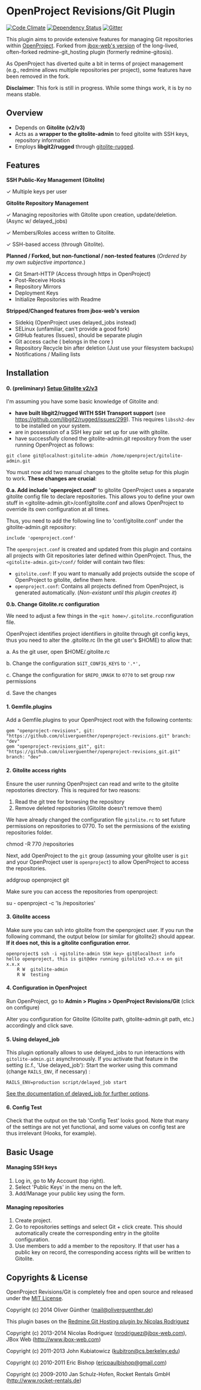 # OpenProject Revisions/Git Plugin
[![Code Climate](https://codeclimate.com/github/oliverguenther/openproject-revisions_git/badges/gpa.svg)](https://codeclimate.com/github/oliverguenther/openproject-revisions_git)
[![Dependency Status](https://gemnasium.com/oliverguenther/openproject-revisions_git.svg)](https://gemnasium.com/oliverguenther/openproject-revisions_git)
[![Gitter](https://badges.gitter.im/Join%20Chat.svg)](https://gitter.im/oliverguenther/openproject-revisions_git?utm_source=badge&utm_medium=badge&utm_campaign=pr-badge&utm_content=badge)

This plugin aims to provide extensive features for managing Git repositories within [OpenProject](http://www.openproject.org).
Forked from [jbox-web's version](https://jbox-web.github.io/redmine_git_hosting/) of the long-lived, often-forked redmine-git_hosting plugin (formerly redmine-gitosis).

As OpenProject has diverted quite a bit in terms of project management (e.g., redmine allows multiple repositories per project), some features have been removed in the fork.

**Disclaimer**: This fork is still in progress. While some things work, it is by no means stable.

## Overview

* Depends on **Gitolite (v2/v3)**
* Acts as a **wrapper to the gitolite-admin** to feed gitolite with SSH keys, repository information
* Employs **libgit2/rugged** through [gitolite-rugged](https://github.com/oliverguenther/gitolite-rugged).

## Features

**SSH Public-Key Management (Gitolite)**

✓ Multiple keys per user

**Gitolite Repository Management**

✓ Managing repositories with Gitolite upon creation, update/deletion. (Async w/ delayed_jobs)

✓ Members/Roles access written to Gitolite.

✓ SSH-based access (through Gitolite).

**Planned / Forked, but non-functional / non-tested features**
(*Ordered by my own subjective importance.*)

* Git Smart-HTTP (Access through https in OpenProject)
* Post-Receive Hooks
* Repository Mirrors
* Deployment Keys
* Initialize Repositories with Readme

**Stripped/Changed features from jbox-web's version**

* Sidekiq (OpenProject uses delayed_jobs instead)
* SELinux (unfamiliar, can't provide a good fork)
* GitHub features (Issues), should be separate plugin
* Git access cache ( belongs in the core )
* Repository Recycle bin after deletion (Just use your filesystem backups)
* Notifications / Mailing lists

## Installation

#### 0. (preliminary) [Setup Gitolite v2/v3](http://gitolite.com/gitolite/install.html)

I'm assuming you have some basic knowledge of Gitolite and:

* **have built libgit2/rugged WITH SSH Transport support** (see https://github.com/libgit2/rugged/issues/299). This requires ``libssh2-dev`` to be installed on your system.
* are in possession of a SSH key pair set up for use with gitolite.
* have successfully cloned the gitolite-admin.git repository from the user running OpenProject as follows:
```
git clone git@localhost:gitolite-admin /home/openproject/gitolite-admin.git
```


You must now add two manual changes to the gitolite setup for this plugin to work. **These changes are crucial**:

**0.a. Add include 'openproject.conf'** to gitolite
OpenProject uses a separate gitolite config file to declare repositories. This allows you to define your own stuff in <gitolite-admin.git>/conf/gitolite.conf and allows OpenProject to override its own configuration at all times.

Thus, you need to add the following line to 'conf/gitolite.conf' under the gitolite-admin.git repository:

    include 'openproject.conf'
    
The ``openproject.conf`` is created and updated from this plugin and contains all projects with Git repositories later defined within OpenProject. Thus, the ``<gitolite-admin.git>/conf/`` folder will contain two files:

* ``gitolite.conf``: If you want to manually add projects outside the scope of OpenProject to gitolite, define them here.
* ``openproject.conf``: Contains all projects defined from OpenProject, is generated automatically. (*Non-existant until this plugin creates it*)

**0.b. Change Gitolite.rc configuration**

We need to adjust a few things in the ``<git home>/.gitolite.rc``configuration file.

OpenProject identifies project identifiers in gitolite through git config keys, thus you need to alter the .gitolite.rc (In the git user's $HOME) to allow that:

  a. As the git user, open $HOME/.gitolite.rc
  
  b. Change the configuration ``$GIT_CONFIG_KEYS`` to ``'.*',``

  c. Change the configuration for ``$REPO_UMASK`` to ``0770`` to set group rxw permissions

  d. Save the changes


#### 1. Gemfile.plugins

Add a Gemfile.plugins to your OpenProject root with the following contents:

	gem "openproject-revisions", git: "https://github.com/oliverguenther/openproject-revisions.git" branch: "dev"
	gem "openproject-revisions_git", git: "https://github.com/oliverguenther/openproject-revisions_git.git" branch: "dev"

#### 2. Gitolite access rights

Ensure the user running OpenProject can read and write to the gitolite repostories directory.
This is required for two reasons:

 1. Read the git tree for browsing the repository
 2. Remove deleted repositories (Gitolite doesn't remove them)


We have already changed the configuration file ``gitolite.rc`` to set future permissions on repositories to 0770.
To set the permissions of the existing repositories folder.

  chmod -R 770 <git home>/repositories

Next, add OpenProject to the ``git`` group (assuming your gitolite user is ``git`` and your OpenProject user is ``openproject``) to allow OpenProject to access the repositories.

  addgroup openproject git

Make sure you can access the repositories from openproject:

  su - openproject -c 'ls <git home>/repositories'

#### 3. Gitolite access

Make sure you can ssh into gitolite from the openproject user. If you run the following command, the output below (or similar for gitolite2) should appear. **If it does not, this is a gitolite configuration error.**

	openproject$ ssh -i <gitolite-admin SSH key> git@localhost info
	hello openproject, this is git@dev running gitolite3 v3.x-x on git x.x.x
	    R W  gitolite-admin
	    R W  testing


#### 4. Configuration in OpenProject

Run OpenProject, go to **Admin > Plugins > OpenProject Revisions/Git** (click on configure)

Alter you configuration for Gitolite (Gitolite path, gitolite-admin.git path, etc.) accordingly and click save.

#### 5. Using delayed_job

This plugin optionally allows to use delayed_jobs to run interactions with ``gitolite-admin.git`` asynchronously.
If you activate that feature in the setting (c.f., 'Use delayed_job'): Start the worker using this command (change ``RAILS_ENV``, if necessary) :

```
RAILS_ENV=production script/delayed_job start
```

[See the documentation of delayed_job for further options](https://github.com/collectiveidea/delayed_job#running-jobs).

#### 6. Config Test

Check that the output on the tab 'Config Test' looks good.
Note that many of the settings are not yet functional, and some values on config test are thus irrelevant (Hooks, for example).

## Basic Usage

#### Managing SSH keys

1. Log in, go to My Account (top right).
2. Select 'Public Keys' in the menu on the left.
3. Add/Manage your public key using the form.

#### Managing repositories

1. Create project.
2. Go to repositories settings and select Git + click create. This should automatically create the corresponding entry in the gitolite configuration.
3. Use members to add a member to the repository. If that user has a public key on record, the corresponding access rights will be written to Gitolite.


## Copyrights & License
OpenProject Revisions/Git is completely free and open source and released under the [MIT License](https://github.com/oliverguenther/openproject_revisions_git/blob/devel/LICENSE).

Copyright (c) 2014 Oliver Günther (mail@oliverguenther.de)

This plugin bases on the [Redmine Git Hosting plugin by Nicolas Rodriguez](https://github.com/jbox-web/redmine_git_hosting)

Copyright (c) 2013-2014 Nicolas Rodriguez (nrodriguez@jbox-web.com), JBox Web (http://www.jbox-web.com)

Copyright (c) 2011-2013 John Kubiatowicz (kubitron@cs.berkeley.edu)

Copyright (c) 2010-2011 Eric Bishop (ericpaulbishop@gmail.com)

Copyright (c) 2009-2010 Jan Schulz-Hofen, Rocket Rentals GmbH (http://www.rocket-rentals.de)
